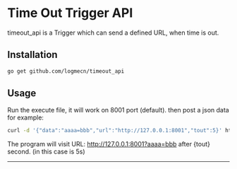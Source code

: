 Time Out Trigger API
====
timeout_api is a Trigger which can send a defined URL, when time is out.

Installation
-----
```bash
go get github.com/logmecn/timeout_api
```

Usage
---
Run the execute file, it will work on 8001 port (default).
then post a json data for example:
```bash
curl -d '{"data":"aaaa=bbb","url":"http://127.0.0.1:8001","tout":5}' http://127.0.0.1
```
The program will visit URL: http://127.0.0.1:8001?aaaa=bbb after {tout} second. (in this case is 5s)

---
